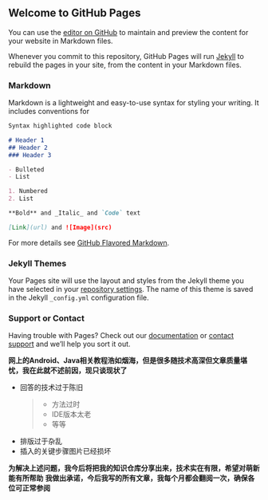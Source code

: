 ## Welcome to GitHub Pages

You can use the [editor on GitHub](https://github.com/lygwyc/essential/edit/master/README.md) to maintain and preview the content for your website in Markdown files.

Whenever you commit to this repository, GitHub Pages will run [Jekyll](https://jekyllrb.com/) to rebuild the pages in your site, from the content in your Markdown files.

### Markdown

Markdown is a lightweight and easy-to-use syntax for styling your writing. It includes conventions for

```markdown
Syntax highlighted code block

# Header 1
## Header 2
### Header 3

- Bulleted
- List

1. Numbered
2. List

**Bold** and _Italic_ and `Code` text

[Link](url) and ![Image](src)
```

For more details see [GitHub Flavored Markdown](https://guides.github.com/features/mastering-markdown/).

### Jekyll Themes

Your Pages site will use the layout and styles from the Jekyll theme you have selected in your [repository settings](https://github.com/lygwyc/essential/settings). The name of this theme is saved in the Jekyll `_config.yml` configuration file.

### Support or Contact

Having trouble with Pages? Check out our [documentation](https://help.github.com/categories/github-pages-basics/) or [contact support](https://github.com/contact) and we’ll help you sort it out.


**网上的Android、Java相关教程浩如烟海，但是很多随技术高深但文章质量堪忧，我在此就不述前因，现只谈现状了**
- 回答的技术过于陈旧
    > - 方法过时
    > - IDE版本太老
    > - 等等
- 排版过于杂乱
- 插入的关键步骤图片已经损坏

**为解决上述问题，我今后将把我的知识仓库分享出来，技术实在有限，希望对萌新能有所帮助**
**我做出承诺，今后我写的所有文章，我每个月都会翻阅一次，确保各位可正常参阅**